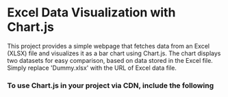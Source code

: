 # Excel Data Visualization with Chart.js
This project provides a simple webpage that fetches data from an Excel (XLSX) file and visualizes it as a bar chart using Chart.js. The chart displays two datasets for easy comparison, based on data stored in the Excel file. Simply replace 'Dummy.xlsx' with the URL of Excel data file.

### To use Chart.js in your project via CDN, include the following <script> tag in your HTML head or before your script code:
`<script src="https://cdn.jsdelivr.net/npm/chart.js"></script>`

### To use .xlsx sheet in project via CDN, include the following <script> tag in HTML head or before your script code:
`<script src="https://cdn.jsdelivr.net/npm/xlsx/dist/xlsx.full.min.js"></script>`

# Features
1. Fetches and reads Excel files directly in the browser
2. Displays two datasets
3. Customizable chart styling and layout
4. Responsive and interactive chart with tooltips and legends

## Usage
1. Prepare Excel file (.xlsx) with the following structure:
2. Replace 'Dummy.xlsx' in the code with the actual URL or path to your Excel file.
3. Open the index.html file in a browser to view the chart.


# Screenshot
![ExcelData-With-ChartJS](https://github.com/user-attachments/assets/da0d49b0-59a0-4d25-8f65-60c300a6eec8)

# Screencast
https://github.com/user-attachments/assets/e6e6fe7f-f3d9-4079-8257-93fa71075a83





